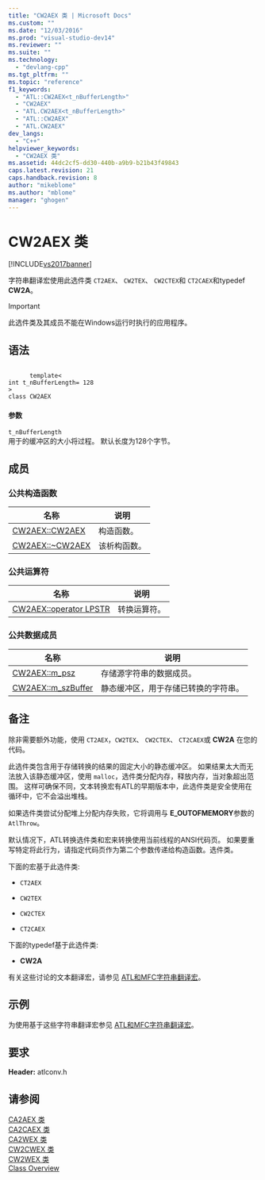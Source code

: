```yaml
---
title: "CW2AEX 类 | Microsoft Docs"
ms.custom: ""
ms.date: "12/03/2016"
ms.prod: "visual-studio-dev14"
ms.reviewer: ""
ms.suite: ""
ms.technology: 
  - "devlang-cpp"
ms.tgt_pltfrm: ""
ms.topic: "reference"
f1_keywords: 
  - "ATL::CW2AEX<t_nBufferLength>"
  - "CW2AEX"
  - "ATL.CW2AEX<t_nBufferLength>"
  - "ATL::CW2AEX"
  - "ATL.CW2AEX"
dev_langs: 
  - "C++"
helpviewer_keywords: 
  - "CW2AEX 类"
ms.assetid: 44dc2cf5-dd30-440b-a9b9-b21b43f49843
caps.latest.revision: 21
caps.handback.revision: 8
author: "mikeblome"
ms.author: "mblome"
manager: "ghogen"
---
```

# CW2AEX 类
[!INCLUDE[vs2017banner](../../assembler/inline/includes/vs2017banner.md)]

字符串翻译宏使用此选件类 `CT2AEX`、 `CW2TEX`、 `CW2CTEX`和 `CT2CAEX`和typedef **CW2A**。  
  
> [!IMPORTANT]
>  此选件类及其成员不能在Windows运行时执行的应用程序。  
  
## 语法  
  
```  
  
      template<  
int t_nBufferLength= 128  
>  
class CW2AEX  
```  
  
#### 参数  
 `t_nBufferLength`  
 用于的缓冲区的大小将过程。  默认长度为128个字节。  
  
## 成员  
  
### 公共构造函数  
  
|名称|说明|  
|--------|--------|  
|[CW2AEX::CW2AEX](../Topic/CW2AEX::CW2AEX.md)|构造函数。|  
|[CW2AEX::~CW2AEX](../Topic/CW2AEX::~CW2AEX.md)|该析构函数。|  
  
### 公共运算符  
  
|名称|说明|  
|--------|--------|  
|[CW2AEX::operator LPSTR](../Topic/CW2AEX::operator%20LPSTR.md)|转换运算符。|  
  
### 公共数据成员  
  
|名称|说明|  
|--------|--------|  
|[CW2AEX::m\_psz](../Topic/CW2AEX::m_psz.md)|存储源字符串的数据成员。|  
|[CW2AEX::m\_szBuffer](../Topic/CW2AEX::m_szBuffer.md)|静态缓冲区，用于存储已转换的字符串。|  
  
## 备注  
 除非需要额外功能，使用 `CT2AEX`，`CW2TEX`、 `CW2CTEX`、 `CT2CAEX`或 **CW2A** 在您的代码。  
  
 此选件类包含用于存储转换的结果的固定大小的静态缓冲区。  如果结果太大而无法放入该静态缓冲区，使用 `malloc`，选件类分配内存，释放内存，当对象超出范围。  这样可确保不同，文本转换宏有ATL的早期版本中，此选件类是安全使用在循环中，它不会溢出堆栈。  
  
 如果选件类尝试分配堆上分配内存失败，它将调用与 **E\_OUTOFMEMORY**参数的 `AtlThrow`。  
  
 默认情况下，ATL转换选件类和宏来转换使用当前线程的ANSI代码页。  如果要重写特定将此行为，请指定代码页作为第二个参数传递给构造函数。选件类。  
  
 下面的宏基于此选件类:  
  
-   `CT2AEX`  
  
-   `CW2TEX`  
  
-   `CW2CTEX`  
  
-   `CT2CAEX`  
  
 下面的typedef基于此选件类:  
  
-   **CW2A**  
  
 有关这些讨论的文本翻译宏，请参见 [ATL和MFC字符串翻译宏](../Topic/ATL%20and%20MFC%20String%20Conversion%20Macros.md)。  
  
## 示例  
 为使用基于这些字符串翻译宏参见 [ATL和MFC字符串翻译宏](../Topic/ATL%20and%20MFC%20String%20Conversion%20Macros.md)。  
  
## 要求  
 **Header:** atlconv.h  
  
## 请参阅  
 [CA2AEX 类](../../atl/reference/ca2aex-class.md)   
 [CA2CAEX 类](../../atl/reference/ca2caex-class.md)   
 [CA2WEX 类](../../atl/reference/ca2wex-class.md)   
 [CW2CWEX 类](../../atl/reference/cw2cwex-class.md)   
 [CW2WEX 类](../../atl/reference/cw2wex-class.md)   
 [Class Overview](../../atl/atl-class-overview.md)